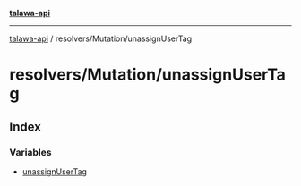 [**talawa-api**](../../../README.md)

***

[talawa-api](../../../modules.md) / resolvers/Mutation/unassignUserTag

# resolvers/Mutation/unassignUserTag

## Index

### Variables

- [unassignUserTag](variables/unassignUserTag.md)
